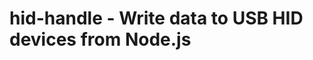 <!--
 * @Author: yaohengfeng 1921934563@qq.com
 * @Date: 2023-01-13 11:09:26
 * @LastEditors: yaohengfeng 1921934563@qq.com
 * @LastEditTime: 2023-03-22 18:03:54
 * @FilePath: \hid-handle\README.md
 * @Description: 这是默认设置,请设置`customMade`, 打开koroFileHeader查看配置 进行设置: https://github.com/OBKoro1/koro1FileHeader/wiki/%E9%85%8D%E7%BD%AE
-->
# hid-handle - Write data to USB HID devices from Node.js

